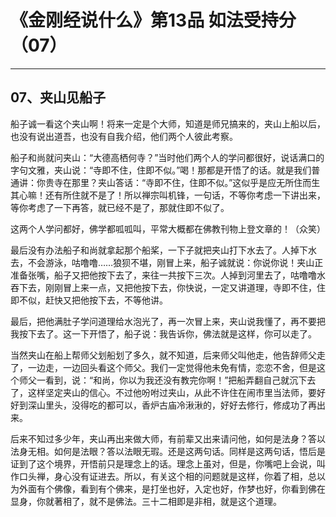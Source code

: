 # 《金刚经说什么》第13品 如法受持分（07）

------

## 07、夹山见船子

船子诚一看这个夹山啊！将来一定是个大师，知道是师兄搞来的，夹山上船以后，也没有说出道吾，也没有自我介绍，他们两个人彼此考察。

船子和尚就问夹山：“大德高栖何寺？”当时他们两个人的学问都很好，说话满口的字句文雅，夹山说：“寺即不住，住即不似。”喝！那都是开悟了的话。就是我们普通讲：你贵寺在那里？夹山答话：“寺即不住，住即不似。”这似乎是应无所住而生其心嘛！还有所住就不是了！所以禅宗叫机锋，一句话，不等你考虑一下讲出来，等你考虑了一下再答，就已经不是了，那就住即不似了。

这两个人学问都好，佛学都呱呱叫，平常大概都在佛教刊物上登文章的！（众笑）

最后没有办法船子和尚就拿起那个船桨，一下子就把夹山打下水去了。人掉下水去，不会游泳，咕噜噜……狼狈不堪，刚冒上来，船子诚就说：你说你说！夹山正准备张嘴，船子又把他按下去了，来往一共按下三次。人掉到河里去了，咕噜噜水吞下去，刚刚冒上来一点，又把他按下去，你快说，一定又讲道理，寺即不住，住即不似，赶快又把他按下去，不等他讲。

最后，把他满肚子学问道理给水泡光了，再一次冒上来，夹山说我懂了，再不要把我按下去了。这一下开悟了，船子说：我告诉你，佛法就是这样，你可以走了。

当然夹山在船上帮师父划船划了多久，就不知道，后来师父叫他走，他告辞师父走了，一边走，一边回头看这个师父。我们一定觉得他未免有情，恋恋不舍，但是这个师父一看到，说：“和尚，你以为我还没有教完你啊！”把船弄翻自己就沉下去了，这样坚定夹山的信心。不过他吩咐过夹山，从此不许住在闹市里当法师，要好好到深山里头，没得吃的都可以，香炉古庙冷湫湫的，好好去修行，修成功了再出来。

后来不知过多少年，夹山再出来做大师，有前辈又出来请问他，如何是法身？答以法身无相。如何是法眼？答以法眼无瑕。还是这两句话。同样是这两句话，悟后是证到了这个境界，开悟前只是理念上的话。理念上虽对，但是，你嘴吧上会说，叫作口头禅，身心没有证进去。所以，有关这个相的问题就是这样，你着了相，总以为外面有个佛像，看到有个佛来，是打坐也好，入定也好，作梦也好，你看到佛在显身，你就著相了，就不是佛法。三十二相即是非相，就是这个道理。

